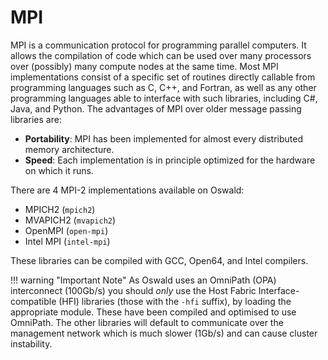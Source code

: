 # MPI

MPI is a communication protocol for programming parallel computers. It allows the compilation of code which can be used over many processors over (possibly) many compute nodes at the same time. Most MPI implementations consist of a specific set of routines directly callable from programming languages such as C, C++, and Fortran, as well as any other programming languages able to interface with such libraries, including C#, Java, and Python. The advantages of MPI over older message passing libraries are:

- **Portability**: MPI has been implemented for almost every distributed memory architecture.
- **Speed**: Each implementation is in principle optimized for the hardware on which it runs.

There are 4 MPI-2 implementations available on Oswald:

- MPICH2 (`mpich2`)
- MVAPICH2 (`mvapich2`)
- OpenMPI (`open-mpi`)
- Intel MPI (`intel-mpi`)

These libraries can be compiled with GCC, Open64, and Intel compilers.

!!! warning "Important Note"
    As Oswald uses an OmniPath (OPA) interconnect (100Gb/s) you should *only* use the Host Fabric Interface-compatible (HFI) libraries (those with the `-hfi` suffix), by loading the appropriate module. These have been compiled and optimised to use OmniPath. The other libraries will default to communicate over the management network which is much slower (1Gb/s) and can cause cluster instability.
